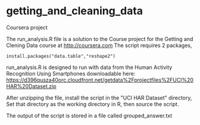 # getting_and_cleaning_data
Coursera project

The run_analysis.R file is a solution to the Course project for the Getting and Clening Data course at http://coursera.com
The script requires 2 packages,

    install.packages("data.table","reshape2")

run_analysis.R is designed to run with data from the Human Activity Recognition Using Smartphones downloadable here:
https://d396qusza40orc.cloudfront.net/getdata%2Fprojectfiles%2FUCI%20HAR%20Dataset.zip 

After unzipping the file, install the script in the "UCI HAR Dataset" directory, Set that directory as the working directory in R, then source the script.

The output of the script is stored in a file called grouped_answer.txt
